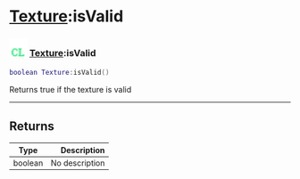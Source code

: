 # [Texture](../texture/README.md):isValid

### <img src="../../.gitbook/assets/client.png" width="32" height="32" /> [Texture](../texture/README.md):isValid

```lua
boolean Texture:isValid()
```

Returns true if the texture is valid<br>

-----------------
## Returns

| Type   | Description |
| ------ | ----------: |
| boolean | No description |
